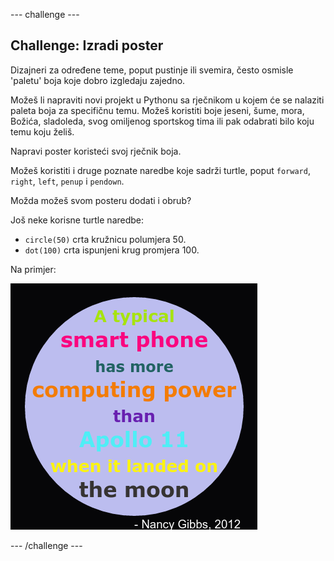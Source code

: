 \--- challenge \---

## Challenge: Izradi poster

Dizajneri za određene teme, poput pustinje ili svemira, često osmisle 'paletu' boja koje dobro izgledaju zajedno.

Možeš li napraviti novi projekt u Pythonu sa rječnikom u kojem će se nalaziti paleta boja za specifičnu temu. Možeš koristiti boje jeseni, šume, mora, Božića, sladoleda, svog omiljenog sportskog tima ili pak odabrati bilo koju temu koju želiš.

Napravi poster koristeći svoj rječnik boja.

Možeš koristiti i druge poznate naredbe koje sadrži turtle, poput `forward`, `right`, `left`, `penup` i `pendown`.

Možda možeš svom posteru dodati i obrub?

Još neke korisne turtle naredbe:

+ `circle(50)` crta kružnicu polumjera 50.
+ `dot(100)` crta ispunjeni krug promjera 100. 

Na primjer:

![screenshot](images/colourful-finished.png)

\--- /challenge \---